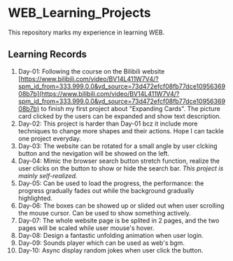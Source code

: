 # WEB_Learning_Projects
This repository marks my experience in learning WEB.

## Learning Records
1. Day-01: Following the course on the Bilibili website  [https://www.bilibili.com/video/BV14L411W7V4/?spm_id_from=333.999.0.0&vd_source=73d472efcf08fb77dce1095636908b7b](https://www.bilibili.com/video/BV14L411W7V4/?spm_id_from=333.999.0.0&vd_source=73d472efcf08fb77dce1095636908b7b) to finish my first project about "Expanding Cards". The picture card clicked by the users can be expanded and show text description.
2. Day-02: This project is harder than Day-01 bcz it include more techniques to change more shapes and their actions. Hope I can tackle one project everyday.
3. Day-03: The website can be rotated for a small angle by user clcking button and the nevigation will be showed on the left.
4. Day-04: Mimic the browser search button stretch function, realize the user clicks on the button to show or hide the search bar. *This project is mainly self-realized.*
5. Day-05: Can be used to load the progress, the performance: the progress gradually fades out while the background gradually highlighted.
6. Day-06: The boxes can be showed up or slided out when user scrolling the mouse cursor. Can be used to show something actively.
7. Day-07: The whole website page is be splited in 2 pages, and the two pages will be scaled while user mouse's hover.
8. Day-08: Design a fantastic unfolding animation when user login.
9. Day-09: Sounds player which can be used as web's bgm.
10. Day-10: Async display random jokes when user click the button.
